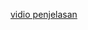 [vidio penjelasan](https://drive.google.com/file/d/1pVWQe9ORgmpObSN8L6dYPKZ396J7sKqB/view?usp=sharing)
